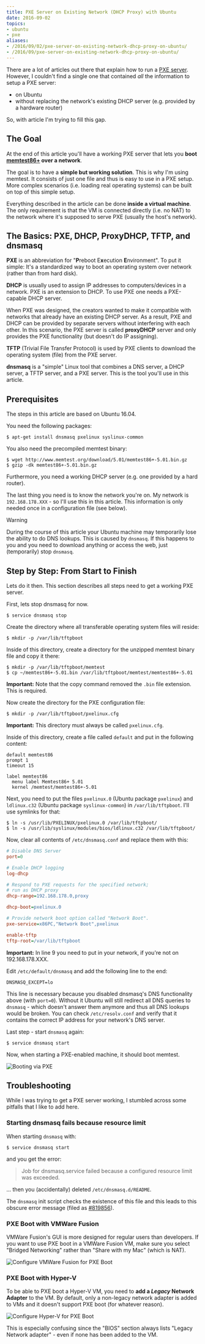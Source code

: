 ```yaml
---
title: PXE Server on Existing Network (DHCP Proxy) with Ubuntu
date: 2016-09-02
topics:
- ubuntu
- pxe
aliases:
- /2016/09/02/pxe-server-on-existing-network-dhcp-proxy-on-ubuntu/
- /2016/09/pxe-server-on-existing-network-dhcp-proxy-on-ubuntu/
---
```


There are a lot of articles out there that explain how to run a [PXE server](wikipedia:Preboot_Execution_Environment). However, I couldn't find a single one that contained *all* the information to setup a PXE server:

* on Ubuntu
* without replacing the network's existing DHCP server (e.g. provided by a hardware router)

So, with article I'm trying to fill this gap.

## The Goal

At the end of this article you'll have a working PXE server that lets you **boot [memtest86+](http://www.memtest.org/) over a network**.

The goal is to have a **simple but working solution**. This is why I'm using memtest. It consists of just one file and thus is easy to use in a PXE setup. More complex scenarios (i.e. loading real operating systems) can be built on top of this simple setup.

Everything described in the article can be done **inside a virtual machine**. The only requirement is that the VM is connected directly (i.e. no NAT) to the network where it's supposed to serve PXE (usually the host's network).

## The Basics: PXE, DHCP, ProxyDHCP, TFTP, and dnsmasq

**PXE** is an abbreviation for "**P**reboot E**x**ecution **E**nvironment". To put it simple: It's a standardized way to boot an operating system over network (rather than from hard disk).

**DHCP** is usually used to assign IP addresses to computers/devices in a network. PXE is an extension to DHCP. To use PXE one needs a PXE-capable DHCP server.

When PXE was designed, the creators wanted to make it compatible with networks that already have an existing DHCP server. As a result, PXE and DHCP can be provided by separate servers without interfering with each other. In this scenario, the PXE server is called **proxyDHCP** server and only provides the PXE functionality (but doesn't do IP assigning).

**TFTP** (Trivial File Transfer Protocol) is used by PXE clients to download the operating system (file) from the PXE server.

**dnsmasq** is a "simple" Linux tool that combines a DNS server, a DHCP server, a TFTP server, and a PXE server. This is the tool you'll use in this article.

## Prerequisites

The steps in this article are based on Ubuntu 16.04.

You need the following packages:

```shell
$ apt-get install dnsmasq pxelinux syslinux-common
```

You also need the precompiled memtest binary:

```shell
$ wget http://www.memtest.org/download/5.01/memtest86+-5.01.bin.gz
$ gzip -dk memtest86+-5.01.bin.gz
```

Furthermore, you need a working DHCP server (e.g. one provided by a hard router).

The last thing you need is to know the network you're on. My network is `192.168.178.XXX` - so I'll use this in this article. This information is only needed once in a configuration file (see below).

> [!WARNING]
> During the course of this article your Ubuntu machine may temporarily lose the ability to do DNS lookups. This is caused by `dnsmasq`. If this happens to you and you need to download anything or access the web, just (temporarily) stop `dnsmasq`.

## Step by Step: From Start to Finish

Lets do it then. This section describes all steps need to get a working PXE server.

First, lets stop dnsmasq for now.

```shell
$ service dnsmasq stop
```

Create the directory where all transferable operating system files will reside:

```shell
$ mkdir -p /var/lib/tftpboot
```

Inside of this directory, create a directory for the unzipped memtest binary file and copy it there:

```shell
$ mkdir -p /var/lib/tftpboot/memtest
$ cp ~/memtest86+-5.01.bin /var/lib/tftpboot/memtest/memtest86+-5.01
```

**Important:** Note that the copy command removed the `.bin` file extension. This is required.

Now create the directory for the PXE configuration file:

```shell
$ mkdir -p /var/lib/tftpboot/pxelinux.cfg
```

**Important:** This directory must always be called `pxelinux.cfg`.

Inside of this directory, create a file called `default` and put in the following content:

```
default memtest86
prompt 1
timeout 15

label memtest86
  menu label Memtest86+ 5.01
  kernel /memtest/memtest86+-5.01
```

Next, you need to put the files `pxelinux.0` (Ubuntu package `pxelinux`) and `ldlinux.c32` (Ubuntu package `syslinux-common`) in `/var/lib/tftpboot`. I'll use symlinks for that:

```shell
$ ln -s /usr/lib/PXELINUX/pxelinux.0 /var/lib/tftpboot/
$ ln -s /usr/lib/syslinux/modules/bios/ldlinux.c32 /var/lib/tftpboot/
```

Now, clear all contents of `/etc/dnsmasq.conf` and replace them with this:

```ini {lineNos=true,hl_lines="9"}
# Disable DNS Server
port=0

# Enable DHCP logging
log-dhcp

# Respond to PXE requests for the specified network;
# run as DHCP proxy
dhcp-range=192.168.178.0,proxy

dhcp-boot=pxelinux.0

# Provide network boot option called "Network Boot".
pxe-service=x86PC,"Network Boot",pxelinux

enable-tftp
tftp-root=/var/lib/tftpboot
```

**Important:** In line 9 you need to put in your network, if you're not on 192.168.178.XXX.

Edit `/etc/default/dnsmasq` and add the following line to the end:

```
DNSMASQ_EXCEPT=lo
```

This line is necessary because you disabled dnsmasq's DNS functionality above (with `port=0`). Without it Ubuntu will still redirect all DNS queries to `dnsmasq` - which doesn't answer them anymore and thus all DNS lookups would be broken. You can check `/etc/resolv.conf` and verify that it contains the correct IP address for your network's DNS server.

Last step - start `dnsmasq` again:

```shell
$ service dnsmasq start
```

Now, when starting a PXE-enabled machine, it should boot memtest.

![Booting via PXE](pxe-boot.gif)

## Troubleshooting

While I was trying to get a PXE server working, I stumbled across some pitfalls that I like to add here.

### Starting dnsmasq fails because resource limit

When starting `dnsmasq` with:

```shell
$ service dnsmasq start
```

and you get the error:

> Job for dnsmasq.service failed because a configured resource limit was exceeded.

... then you (accidentally) deleted `/etc/dnsmasq.d/README`.

The `dnsmasq` init script checks the existence of this file and this leads to this obscure error message (filed as [#819856](https://bugs.debian.org/cgi-bin/bugreport.cgi?bug=819856)).

### PXE Boot with VMWare Fusion

VMWare Fusion's GUI is more designed for regular users than developers. If you want to use PXE boot in a VMWare Fusion VM, make sure you select "Bridged Networking" rather than "Share with my Mac" (which is NAT).

![Configure VMWare Fusion for PXE Boot](vmware-network.png)

### PXE Boot with Hyper-V

To be able to PXE boot a Hyper-V VM, you need to **add a *Legacy* Network Adapter** to the VM. By default, only a non-legacy network adapter is added to VMs and it doesn't support PXE boot (for whatever reason).

![Configure Hyper-V for PXE Boot](hyperv-pxe.png)

This is especially confusing since the "BIOS" section always lists "Legacy Network adapter" - even if none has been added to the VM.
